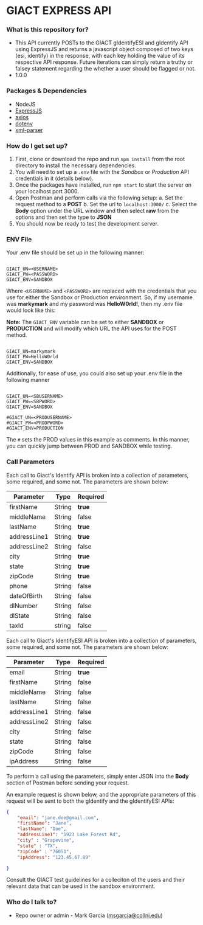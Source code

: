 # GIACT EXPRESS API

### What is this repository for?

- This API currently POSTs to the GIACT gIdentifyESI and gIdentify API using ExpressJS and returns a javascript object composed of two keys (esi, identify) in the response, with each key holding the value of its respective API response. Future iterations can simply return a truthy or falsey statement regarding the whether a user should be flagged or not.
- 1.0.0

### Packages & Dependencies

- NodeJS
- [ExpressJS](https://www.npmjs.com/package/express)
- [axios](https://www.npmjs.com/package/axios)
- [dotenv](https://www.npmjs.com/package/dotenv)
- [xml-parser](https://www.npmjs.com/package/xml-parser)

### How do I get set up?

1. First, clone or download the repo and run `npm install` from the root directory to install the necessary dependencies.
2. You will need to set up a `.env` file with the _Sandbox_ or _Production_ API credentials in it (details below).
3. Once the packages have installed, run `npm start` to start the server on your localhost port 3000.
4. Open Postman and perform calls via the following setup:
   a. Set the request method to a **POST**
   b. Set the url to `localhost:3000/`
   c. Select the **Body** option under the URL window and then select **raw** from the options and then set the type to **JSON**
5. You should now be ready to test the development server.

### ENV File

Your .env file should be set up in the following manner:
```

GIACT_UN=<USERNAME>
GIACT_PW=<PASSWORD>
GIACT_ENV=SANDBOX

```


Where `<USERNAME>` and `<PASSWORD>` are replaced with the credentials that you use for either the Sandbox or Production environment. So, if my username was **markymark** and my password was **HelloW0rld!**, then my .env file would look like this:

**Note:** The `GIACT_ENV` variable can be set to either **SANDBOX** or **PRODUCTION** and will modify which URL the API uses for the POST method.

```

GIACT_UN=markymark
GIACT_PW=HelloW0rld
GIACT_ENV=SANDBOX

```

Additionally, for ease of use, you could also set up your .env file in the following manner
```

GIACT_UN=<SBUSERNAME>
GIACT_PW=<SBPWORD>
GIACT_ENV=SANDBOX

#GIACT_UN=<PRODUSERNAME>
#GIACT_PW=<PRODPWORD>
#GIACT_ENV=PRODUCTION

```
The `#` sets the PROD values in this example as comments. In this manner, you can quickly jump between PROD and SANDBOX while testing.
### Call Parameters

Each call to Giact's Identify API is broken into a collection of parameters, some required, and some not. The parameters are shown below:

| Parameter    | Type   | Required |
| ------------ | ------ | -------- |
| firstName    | String | **true** |
| middleName   | String | false    |
| lastName     | String | **true** |
| addressLine1 | String | **true** |
| addressLine2 | String | false    |
| city         | String | **true** |
| state        | String | **true** |
| zipCode      | String | **true** |
| phone        | String | false    |
| dateOfBirth  | String | false    |
| dlNumber     | String | false    |
| dlState      | String | false    |
| taxId        | string | false    |

Each call to Giact's IdentifyESI API is broken into a collection of parameters, some required, and some not. The parameters are shown below:

| Parameter    | Type   | Required |
| ------------ | ------ | -------- |
| email        | String | **true** |
| firstName    | String | false    |
| middleName   | String | false    |
| lastName     | String | false    |
| addressLine1 | String | false    |
| addressLine2 | String | false    |
| city         | String | false    |
| state        | String | false    |
| zipCode      | String | false    |
| ipAddress    | String | false    |

To perform a call using the parameters, simply enter JSON into the **Body** section of Postman before sending your request.

An example request is shown below, and the appropriate parameters of this request will be sent to both the gIdentify and the gIdentifyESI APIs:

```JSON
{
    "email": "jane.doe@gmail.com",
    "firstName": "Jane",
    "lastName": "Doe",
    "addressLine1": "1923 Lake Forest Rd",
    "city" : "Grapevine",
    "state" : "TX",
    "zipCode" : "76051",
    "ipAddress": "123.45.67.89"

}
```

Consult the GIACT test guidelines for a colleciton of the users and their relevant data that can be used in the sandbox environment.

### Who do I talk to?

- Repo owner or admin - Mark Garcia (msgarcia@collni.edu)
